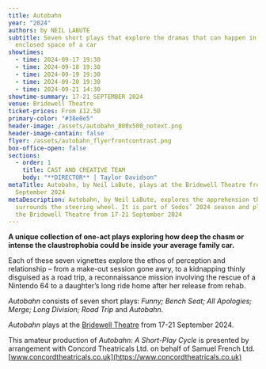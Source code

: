```yaml
---
title: Autobahn
year: "2024"
authors: by NEIL LABUTE
subtitle: Seven short plays that explore the dramas that can happen in the
  enclosed space of a car
showtimes:
  - time: 2024-09-17 19:30
  - time: 2024-09-18 19:30
  - time: 2024-09-19 19:30
  - time: 2024-09-20 19:30
  - time: 2024-09-21 14:30
showtime-summary: 17-21 SEPTEMBER 2024
venue: Bridewell Theatre
ticket-prices: From £12.50
primary-color: "#38e0e5"
header-image: /assets/autobahn_800x500_notext.png
header-image-contain: false
flyer: /assets/autobahn_flyerfrontcontrast.png
box-office-open: false
sections:
  - order: 1
    title: CAST AND CREATIVE TEAM
    body: "**D﻿IRECTOR** | Taylor Davidson"
metaTitle: Autobahn, by Neil LaBute, plays at the Bridewell Theatre from 17-21
  September 2024
metaDescription: Autobahn, by Neil LaBute, explores the apprehension that
  surrounds the steering wheel. It is part of Sedos’ 2024 season and plays at
  the Bridewell Theatre from 17-21 September 2024
---
```

**A﻿ unique collection of one-act plays exploring how deep the chasm or intense the claustrophobia could be inside your average family car.**

Each of these seven vignettes explore the ethos of perception and relationship – from a make-out session gone awry, to a kidnapping thinly disguised as a road trip, a reconnaissance mission involving the rescue of a Nintendo 64 to a daughter’s long ride home after her release from rehab.

*Autobahn* consists of seven short plays: *Funny; Bench Seat; All Apologies; Merge; Long Division; Road Trip* and *Autobahn.*

*Autobahn* plays at the [Bridewell Theatre](https://www.sedos.co.uk/venues/bridewell) from 17-21 September 2024.

This amateur production of *Autobahn: A Short-Play Cycle* is presented by arrangement with Concord Theatricals Ltd. on behalf of Samuel French Ltd. [www.concordtheatricals.co.uk](https://www.concordtheatricals.co.uk)

[](https://www.concordtheatricals.co.uk)